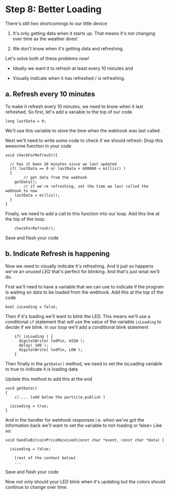 # Step 8: Better Loading

There's still two shortcomings to our little device

1. It's only getting data when it starts up. That means it's not changing over time as the weather does! 

2. We don't know when it's getting data and refreshing.

Let's solve both of these problems now!

- Ideally we want it to refresh at least every 10 minutes and

- Visually indicate when it has refreshed / is refreshing. 


## a. Refresh every 10 minutes

To make it refresh every 10 minutes, we need to know when it last refreshed. So first, let's add a variable to the top of our code 

````
long lastData = 0;
````

We'll use this variable to store the time when the webhook was last called. 

Next we'll need to write some code to check if we should refresh: Drop this awesome function in your code

````
void checkForRefresh(){

  // has it been 10 minutes since we last updated
  if( lastData == 0 or lastData + 600000 < millis() )
  {
		// get data from the webhook
    getData();
		// if we're refreshing, set the time we last called the webhook to now
    lastData = millis();
  }
}

````

Finally, we need to add a call to this function into our loop. Add this line at the top of the loop:

````
	checkForRefresh();

````

Save and flash your code

## b. Indicate Refresh is happening

Now we need to visually indicate it's refreshing. And it just so happens we've an unused LED that's perfect for blinking. And that's just wnat we'll do. 

First we'll need to have a variable that we can use to indicate if the program is waiting on data to be loaded from the webhook. Add this at the top of the code

````
bool isLoading = false;

````

Then if it's loading we'll want to blink the LED. This means we'll use a conditional `if` statement that will use the value of the variable `isLoading` to decide if we blink. In our loop we'll add a conditional blink statement


````
    if( isLoading ) {
      digitalWrite( ledPin, HIGH );
      delay( 100 );
      digitalWrite( ledPin, LOW );
    }
````

Then finally in the `getData()` method, we need to set the isLoading variable to true to indicate it is loading data 

Update this method to add this at the end

````
void getData()
{
	//.... [add below the particle.publish ]
	
  isLoading = true;
}
````


And in the handler for webhook responses i.e. when we've got the information back we'll want to set the variable to not-loading or false> Like so:

````
void handleBitcoinPriceReceived(const char *event, const char *data) {

  isLoading = false; 
	
	[rest of the content below]
	...
````

Save and flash your code


Now not only should your LED blink when it's updating but the colors should continue to change over time. 
